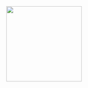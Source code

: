<img src="[http://url.to/image.png](https://github.com/aitazhibayeva/Android_Dev/blob/main/DodoPizza/1.jpg)" width="200">
